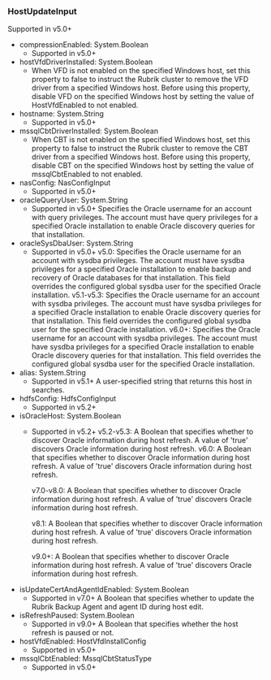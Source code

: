 ### HostUpdateInput
Supported in v5.0+

- compressionEnabled: System.Boolean
  - Supported in v5.0+
- hostVfdDriverInstalled: System.Boolean
  - When VFD is not enabled on the specified Windows host, set this property to false to instruct the Rubrik cluster to remove the VFD driver from a specified Windows host. Before using this property, disable VFD on the specified Windows host by setting the value of HostVfdEnabled to not enabled.
- hostname: System.String
  - Supported in v5.0+
- mssqlCbtDriverInstalled: System.Boolean
  - When CBT is not enabled on the specified Windows host, set this property to false to instruct the Rubrik cluster to remove the CBT driver from a specified Windows host. Before using this property, disable CBT on the specified Windows host by setting the value of mssqlCbtEnabled to not enabled.
- nasConfig: NasConfigInput
  - Supported in v5.0+
- oracleQueryUser: System.String
  - Supported in v5.0+
      Specifies the Oracle username for an account with query privileges. The account must have query privileges for a specified Oracle installation to enable Oracle discovery queries for that installation.
- oracleSysDbaUser: System.String
  - Supported in v5.0+
      v5.0: Specifies the Oracle username for an account with sysdba privileges. The account must have sysdba privileges for a specified Oracle installation to enable backup and recovery of Oracle databases for that installation. This field overrides the configured global sysdba user for the specified Oracle installation.
      v5.1-v5.3: Specifies the Oracle username for an account with sysdba privileges. The account must have sysdba privileges for a specified Oracle installation to enable Oracle discovery queries for that installation. This field overrides the configured global sysdba user for the specified Oracle installation.
      v6.0+: Specifies the Oracle username for an account with sysdba privileges. The account must have sysdba privileges for a specified Oracle installation to enable Oracle discovery queries for that installation. This field overrides the configured global sysdba user for the specified Oracle installation.
- alias: System.String
  - Supported in v5.1+
      A user-specified string that returns this host in searches.
- hdfsConfig: HdfsConfigInput
  - Supported in v5.2+
- isOracleHost: System.Boolean
  - Supported in v5.2+
      v5.2-v5.3: A Boolean that specifies whether to discover Oracle information during host refresh. A value of 'true' discovers Oracle information during host refresh.
      v6.0: A Boolean that specifies whether to discover Oracle information during host refresh. A value of 'true' discovers Oracle information during host refresh.
      
      v7.0-v8.0: A Boolean that specifies whether to discover Oracle information during host refresh. A value of 'true' discovers Oracle information during host refresh. 
      
      v8.1: A Boolean that specifies whether to discover Oracle information during host refresh. A value of 'true' discovers Oracle information during host refresh.
      
      v9.0+: A Boolean that specifies whether to discover Oracle information during host refresh. A value of 'true' discovers Oracle information during host refresh.
- isUpdateCertAndAgentIdEnabled: System.Boolean
  - Supported in v7.0+
      A Boolean that specifies whether to update the Rubrik Backup Agent and agent ID during host edit.
- isRefreshPaused: System.Boolean
  - Supported in v9.0+
      A Boolean that specifies whether the host refresh is paused or not.
- hostVfdEnabled: HostVfdInstallConfig
  - Supported in v5.0+
- mssqlCbtEnabled: MssqlCbtStatusType
  - Supported in v5.0+
